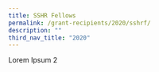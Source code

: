 ```yaml
---
title: SSHR Fellows
permalink: /grant-recipients/2020/sshrf/
description: ""
third_nav_title: "2020"
---
```


Lorem Ipsum 2